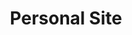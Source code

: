 ---
title: "Personal Site"
description: "The very site you're on right now!"
hidden: false
link: "/"
source: "https://github.com/copperdevs/personal-site"
category: Websites
randomResult: true
---